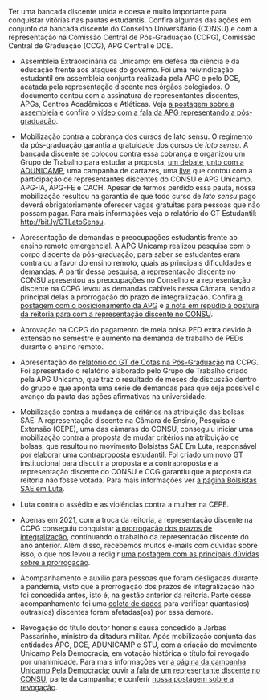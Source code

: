 
Ter uma bancada discente unida e coesa é muito importante para conquistar vitórias nas pautas estudantis. Confira algumas das ações em conjunto da bancada discente do Conselho Universitário (CONSU) e com a representação na Comissão Central de Pós-Graduação (CCPG), Comissão Central de Graduação (CCG), APG Central e DCE.

* Assembleia Extraordinária da Unicamp: em defesa da ciência e da educação frente aos ataques do governo. Foi uma reivindicação estudantil em assembleia conjunta realizada pela APG e pelo DCE, acatada pela representação discente nos órgãos colegiados. O documento contou com a assinatura de representantes discentes, APGs, Centros Acadêmicos e Atléticas. Veja [a postagem sobre a assembleia](https://www.facebook.com/apgunicamp/posts/131798118190878) e confira o [vídeo com a fala da APG representando a pós-graduação](https://www.facebook.com/apgunicamp/posts/619887699381915).

* Mobilização contra a cobrança dos cursos de lato sensu. O regimento da pós-graduação garantia a gratuidade dos cursos de *lato sensu*. A bancada discente se colocou contra essa cobrança e organizou um Grupo de Trabalho para estudar a proposta, [um debate junto com a ADUNICAMP](https://www.facebook.com/apgunicamp/posts/126091082094915), uma campanha de cartazes, uma [live](https://www.facebook.com/apgunicamp/videos/549145225777814) que contou com a participação de representantes discentes do CONSU e APG Unicamp, APG-IA, APG-FE e CACH. Apesar de termos perdido essa pauta, nossa mobilização resultou na garantia de que todo curso de *lato sensu* pago deverá obrigatoriamente oferecer vagas gratuitas para pessoas que não possam pagar. Para mais informações veja o relatório do GT Estudantil: http://bit.ly/GTLatoSensu.

* Apresentação de demandas e preocupações estudantis frente ao ensino remoto emergencial. A APG Unicamp realizou pesquisa com o corpo discente da pós-graduação, para saber se estudantes eram contra ou a favor do ensino remoto, quais as principais dificuldades e demandas. A partir dessa pesquisa, a representação discente no CONSU apresentou as preocupações no Conselho e a representação discente na CCPG levou as demandas cabíveis nessa Câmara, sendo a principal delas a prorrogação do prazo de integralização. Confira [a postagem com o posicionamento da APG](https://www.facebook.com/apgunicamp/photos/231604538210235/) e [a nota em repúdio à postura da reitoria para com a representação discente no CONSU](https://www.facebook.com/apgunicamp/photos/233333561370666/).

* Aprovação na CCPG do pagamento de meia bolsa PED extra devido à extensão no semestre e aumento na demanda de trabalho de PEDs durante o ensino remoto.

* Apresentação do [relatório do GT de Cotas na Pós-Graduação](https://drive.google.com/file/d/1LZg_4GtasZCd0YtW0p0Vsgb8bjMl3XMt/view?usp=sharing) na CCPG. Foi apresentado o relatório elaborado pelo Grupo de Trabalho criado pela APG Unicamp, que traz o resultado de meses de discussão dentro do grupo e que aponta uma série de demandas para que seja possível o avanço da pauta das ações afirmativas na universidade.

* Mobilização contra a mudança de critérios na atribuição das bolsas SAE. A representação discente na Câmara de Ensino, Pesquisa e Extensão (CEPE), uma das câmaras do CONSU, conseguiu iniciar uma mobilização contra a proposta de mudar critérios na atribuição de bolsas, que resultou no movimento Bolsistas SAE Em Luta, responsável por elaborar uma contraproposta estudantil. Foi criado um novo GT institucional para discutir a proposta e a contraproposta e a representação discente do CONSU e CCG garantiu que a proposta da reitoria não fosse votada. Para mais informações ver [a página Bolsistas SAE em Luta](https://www.facebook.com/BolsistasSAEemLUTA).

* Luta contra o assédio e as violências contra a mulher na CEPE. 

* Apenas em 2021, com a troca da reitoria, a representação discente na CCPG conseguiu conquistar [a prorrogação dos prazos de integralização](https://www.facebook.com/apgunicamp/photos/514954516541901/), continuando o trabalho da representação discente do ano anterior. Além disso, recebemos muitos e-mails com dúvidas sobre isso, o que nos levou a redigir [uma postagem com as principais dúvidas sobre a prorrogação](https://www.facebook.com/apgunicamp/photos/529914575045895).

* Acompanhamento e auxílio para pessoas que foram desligadas durante a pandemia, visto que a prorrogação dos prazos de integralização não foi concedida antes, isto é, na gestão anterior da reitoria. Parte desse acompanhamento foi uma [coleta de dados](https://www.facebook.com/apgunicamp/photos/528645308506155/) para verificar quantas(os) outras(os) discentes foram afetadas(os) por essa demora.

* Revogação do título doutor honoris causa concedido a Jarbas Passarinho, ministro da ditadura militar. Após mobilização conjunta das entidades APG, DCE, ADUNICAMP e STU, com a criação do movimento Unicamp Pela Democracia, em votação histórica o título foi revogado por unanimidade. Para mais informações ver [a página da campanha Unicamp Pela Democracia](https://www.adunicamp.org.br/gt-titulo-hc/); ouvir [a fala de um representante discente no CONSU](https://www.youtube.com/watch?v=EZY_yeRlnjE), parte da campanha; e conferir [nossa postagem sobre a revogação](https://www.facebook.com/apgunicamp/photos/608667887170563/).
